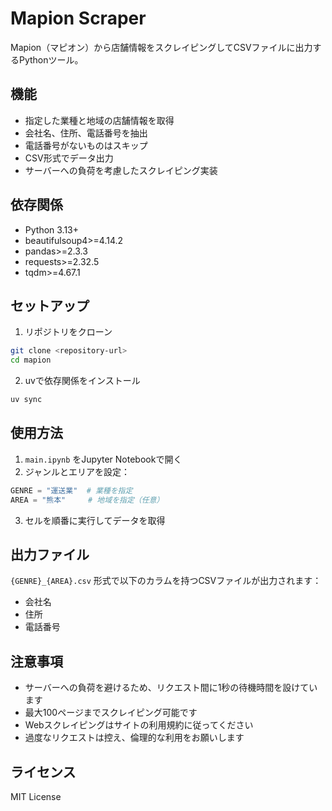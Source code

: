 # Mapion Scraper

Mapion（マピオン）から店舗情報をスクレイピングしてCSVファイルに出力するPythonツール。

## 機能

- 指定した業種と地域の店舗情報を取得
- 会社名、住所、電話番号を抽出
- 電話番号がないものはスキップ
- CSV形式でデータ出力
- サーバーへの負荷を考慮したスクレイピング実装

## 依存関係

- Python 3.13+
- beautifulsoup4>=4.14.2
- pandas>=2.3.3
- requests>=2.32.5
- tqdm>=4.67.1

## セットアップ

1. リポジトリをクローン
```bash
git clone <repository-url>
cd mapion
```

2. uvで依存関係をインストール
```bash
uv sync
```

## 使用方法

1. `main.ipynb` をJupyter Notebookで開く
2. ジャンルとエリアを設定：
```python
GENRE = "運送業"  # 業種を指定
AREA = "熊本"     # 地域を指定（任意）
```

3. セルを順番に実行してデータを取得

## 出力ファイル

`{GENRE}_{AREA}.csv` 形式で以下のカラムを持つCSVファイルが出力されます：

- 会社名
- 住所
- 電話番号

## 注意事項

- サーバーへの負荷を避けるため、リクエスト間に1秒の待機時間を設けています
- 最大100ページまでスクレイピング可能です
- Webスクレイピングはサイトの利用規約に従ってください
- 過度なリクエストは控え、倫理的な利用をお願いします

## ライセンス

MIT License